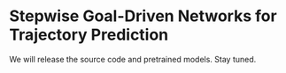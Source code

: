 # Stepwise Goal-Driven Networks for Trajectory Prediction

We will release the source code and pretrained models. Stay tuned.
